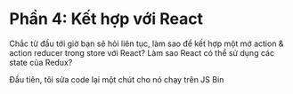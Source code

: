 # Phần 4: Kết hợp với React

Chắc từ đầu tới giờ bạn sẽ hỏi liên tục, làm sao để kết hợp một mớ action & action reducer trong store với React?
Làm sao React có thể sử dụng các state của Redux?

Đầu tiên, tôi sửa code lại một chút cho nó chạy trên JS Bin 

```js

```